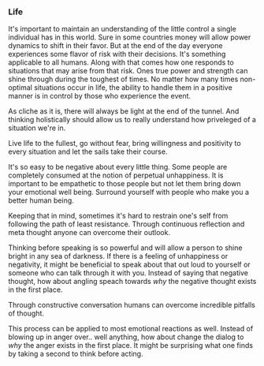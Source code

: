 ### Life

It's important to maintain an understanding of the little control a single individual has in this world.  Sure in some countries money will allow power dynamics to shift in their favor.  But at the end of the day everyone experiences some flavor of risk with their decisions.  It's something applicable to all humans.  Along with that comes how one responds to situations that may arise from that risk.  Ones true power and strength can shine through during the toughest of times.  No matter how many times non-optimal situations occur in life, the ability to handle them in a positive manner is in control by those who experience the event.  

As cliche as it is, there will always be light at the end of the tunnel.  And thinking holistically should allow us to really understand how priveleged of a situation we're in.

Live life to the fullest, go without fear, bring willingness and positivity to every situation and let the sails take their course.

It's so easy to be negative about every little thing.  Some people are completely consumed at the notion of perpetual unhappiness.  It is important to be empathetic to those people but not let them bring down your emotional well being.  Surround yourself with people who make you a better human being.

Keeping that in mind, sometimes it's hard to restrain one's self from following the path of least resistance.  Through continuous reflection and meta thought anyone can overcome their outlook.

Thinking before speaking is so powerful and will allow a person to shine bright in any sea of darkness.  If there is a feeling of unhappiness or negativity, it might be beneficial to speak about that out loud to yourself or someone who can talk through it with you.  Instead of saying that negative thought, how about angling speach towards _why_ the negative thought exists in the first place.

Through constructive conversation humans can overcome incredible pitfalls of thought.

This process can be applied to most emotional reactions as well.  Instead of blowing up in anger over.. well anything, how about change the dialog to _why_ the anger exists in the first place.  It might be surprising what one finds by taking a second to think before acting.